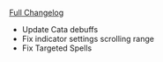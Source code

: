 [Full Changelog](https://github.com/enderneko/Cell/compare/r222-release...58cc42c504c5a067c927de5dbbcff26410ee0309)

- Update Cata debuffs
- Fix indicator settings scrolling range
- Fix Targeted Spells
